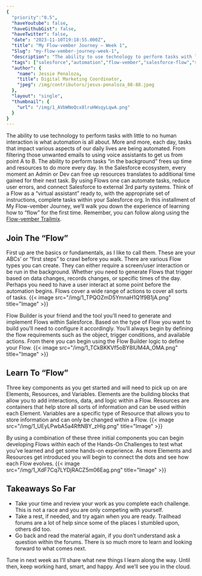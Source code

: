 ```yaml
---
{
  "priority":"0.5",
  "haveYoutube": false,
  "haveGithubGist": false,
  "haveTwitter": false,
  "date": "2023-11-10T19:18:55.000Z",
  "title": "My Flow-vember Journey — Week 1",
  "Slug": "my-flow-vember-journey-week-1",
  "description": "The ability to use technology to perform tasks with little to no human interaction is what automation is all about. More and more, each day, tasks that impact various aspects of our daily lives are being automated. From filtering those unwanted emails to using voice assistants to get us from point A to B. The ability to perform tasks “in the background” frees up time and resources to do more every day..",
  "tags": ["salesforce","automation","flow-vember","salesforce-flow","salesforce-admin"],
  "author": {
    "name": Jessie Penaloza,
    "title": Digital Marketing Coordinator,
    "jpeg": /img/contributors/jesus-penaloza_88-88.jpeg
  },
  "layout": "single",
  "thumbnail": {
    "url": "/img/1_AVbWNeQcx8lruHWsqyLqwA.png"
  }
}
---
```

The ability to use technology to perform tasks with little to no human interaction is what automation is all about. More and more, each day, tasks that impact various aspects of our daily lives are being automated. From filtering those unwanted emails to using voice assistants to get us from point A to B. The ability to perform tasks “in the background” frees up time and resources to do more every day.
In the Salesforce ecosystem, every moment an Admin or Dev can free up resources translates to additional time gained for their next task. By using Flows one can automate tasks, reduce user errors, and connect Salesforce to external 3rd party systems. Think of a Flow as a “virtual assistant” ready to, with the appropriate set of instructions, complete tasks within your Salesforce org.
In this installment of My Flow-vember Journey, we’ll walk you down the experience of learning how to “flow” for the first time. Remember, you can follow along using the [Flow-vember Trailmix](https://trailhead.salesforce.com/users/cstegall/trailmixes/flow-vember).

## Join The “Flow”

First up are the basics or fundamentals, as I like to call them. These are your ABCs’ or “first steps” to crawl before you walk. There are various Flow types you can create. They can either require a screen/user interaction or be run in the background. Whether you need to generate Flows that trigger based on data changes, records changes, or specific times of the day. Perhaps you need to have a user interact at some point before the automation begins. Flows cover a wide range of actions to cover all sorts of tasks.
{{< image src="/img/1_TPQOZmD5YmnaH1Q1f9B1jA.png" title="Image" >}}

Flow Builder is your friend and the tool you’ll need to generate and implement Flows within Salesforce. Based on the type of Flow you want to build you’ll need to configure it accordingly. You’ll always begin by defining the flow requirements such as the object, trigger conditions, and available actions. From there you can begin using the Flow Builder logic to define your Flow.
{{< image src="/img/1_TCkBKKVf5oBY8lUM4A_OMA.png" title="Image" >}}


## Learn To “Flow”

Three key components as you get started and will need to pick up on are Elements, Resources, and Variables. Elements are the building blocks that allow you to add interactions, data, and logic within a Flow. Resources are containers that help store all sorts of information and can be used within each Element. Variables are a specific type of Resource that allows you to store information and can only be changed within a Flow.
{{< image src="/img/1_UEyLPwbA5a4RftNBY_zHlg.png" title="Image" >}}

By using a combination of these three initial components you can begin developing Flows within each of the Hands-On Challenges to test what you’ve learned and get some hands-on experience. As more Elements and Resources get introduced you will begin to connect the dots and see how each Flow evolves.
{{< image src="/img/1_XdF7Cq7LYDjRACZ5m06Eag.png" title="Image" >}}


## Takeaways So Far

<ul><li>Take your time and review your work as you complete each challenge. This is not a race and you are only competing with yourself.</li><li>Take a rest, if needed, and try again when you are ready. Trailhead forums are a lot of help since some of the places I stumbled upon, others did too.</li><li>Go back and read the material again, if you don’t understand ask a question within the forums. There is so much more to learn and looking forward to what comes next.</li></ul>Tune in next week as I’ll share what new things I learn along the way. Until then, keep working hard, smart, and happy.
And we’ll see you in the cloud.
